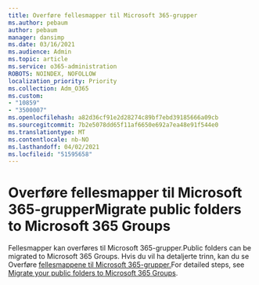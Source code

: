 ```yaml
---
title: Overføre fellesmapper til Microsoft 365-grupper
ms.author: pebaum
author: pebaum
manager: dansimp
ms.date: 03/16/2021
ms.audience: Admin
ms.topic: article
ms.service: o365-administration
ROBOTS: NOINDEX, NOFOLLOW
localization_priority: Priority
ms.collection: Adm_O365
ms.custom:
- "10859"
- "3500007"
ms.openlocfilehash: a82d36cf91e2d28274c89bf7ebd39185666a09cb
ms.sourcegitcommit: 7b2e5078dd65f11af6650e692a7ea48e91f544e0
ms.translationtype: MT
ms.contentlocale: nb-NO
ms.lasthandoff: 04/02/2021
ms.locfileid: "51595658"
---
```

# <a name="migrate-public-folders-to-microsoft-365-groups"></a><span data-ttu-id="22ea4-102">Overføre fellesmapper til Microsoft 365-grupper</span><span class="sxs-lookup"><span data-stu-id="22ea4-102">Migrate public folders to Microsoft 365 Groups</span></span>

<span data-ttu-id="22ea4-103">Fellesmapper kan overføres til Microsoft 365-grupper.</span><span class="sxs-lookup"><span data-stu-id="22ea4-103">Public folders can be migrated to Microsoft 365 Groups.</span></span> <span data-ttu-id="22ea4-104">Hvis du vil ha detaljerte trinn, kan du se Overføre [fellesmappene til Microsoft 365-grupper.](https://aka.ms/PFToM365Group)</span><span class="sxs-lookup"><span data-stu-id="22ea4-104">For detailed steps, see [Migrate your public folders to Microsoft 365 Groups](https://aka.ms/PFToM365Group).</span></span>